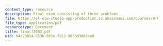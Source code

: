 ```yaml
---
content_type: resource
description: Final exam consisting of three problems.
file: https://ol-ocw-studio-app-production.s3.amazonaws.com/courses/8-022-physics-ii-electricity-and-magnetism-fall-2004/64c23814953b863ef912983b93883ea9_finalf2003.pdf
file_type: application/pdf
resourcetype: Document
title: finalf2003.pdf
uid: 64c23814-953b-863e-f912-983b93883ea9
---
```

